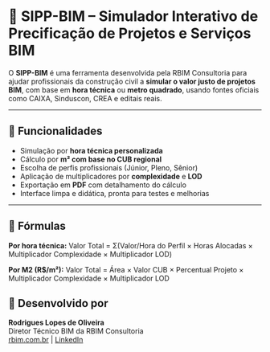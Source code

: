 # 🧠 SIPP-BIM – Simulador Interativo de Precificação de Projetos e Serviços BIM

O **SIPP-BIM** é uma ferramenta desenvolvida pela RBIM Consultoria para ajudar profissionais da construção civil a **simular o valor justo de projetos BIM**, com base em **hora técnica** ou **metro quadrado**, usando fontes oficiais como CAIXA, Sinduscon, CREA e editais reais.

---

## 🚀 Funcionalidades
- Simulação por **hora técnica personalizada**
- Cálculo por **m² com base no CUB regional**
- Escolha de perfis profissionais (Júnior, Pleno, Sênior)
- Aplicação de multiplicadores por **complexidade** e **LOD**
- Exportação em **PDF** com detalhamento do cálculo
- Interface limpa e didática, pronta para testes e melhorias

---

## 🧮 Fórmulas

**Por hora técnica:**
Valor Total = Σ(Valor/Hora do Perfil × Horas Alocadas × Multiplicador Complexidade × Multiplicador LOD)

**Por M2 (R$/m²):**
Valor Total = Área × Valor CUB × Percentual Projeto × Multiplicador Complexidade × Multiplicador LOD

## 🧠 Desenvolvido por
**Rodrigues Lopes de Oliveira**  
Diretor Técnico BIM da RBIM Consultoria  
[rbim.com.br](https://rbim.com.br) | [LinkedIn](https://linkedin.com/in/rodrigueslope)



